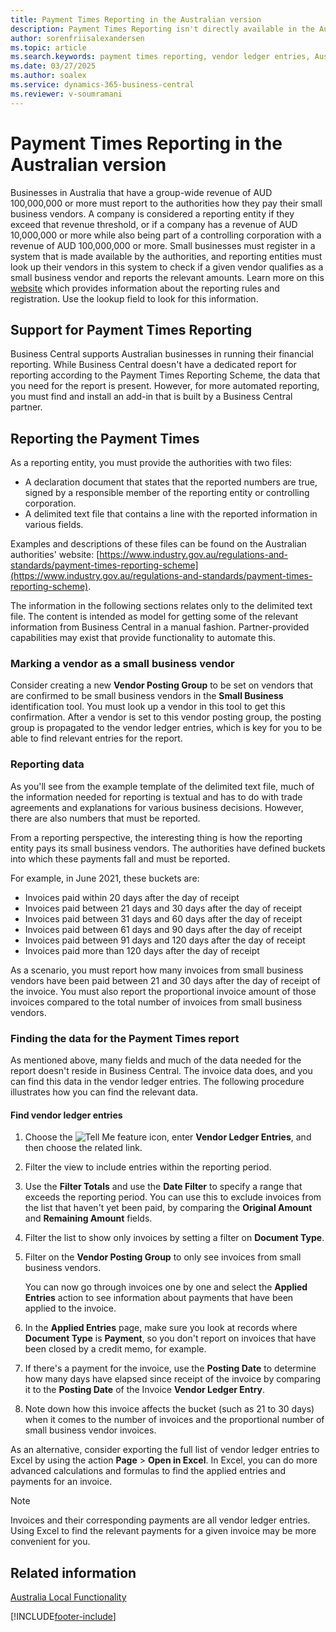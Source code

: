 ```yaml
---
title: Payment Times Reporting in the Australian version
description: Payment Times Reporting isn't directly available in the Australian version of Business Central, but this article guides you to the necessary data.
author: sorenfriisalexandersen
ms.topic: article
ms.search.keywords: payment times reporting, vendor ledger entries, Australian version
ms.date: 03/27/2025
ms.author: soalex
ms.service: dynamics-365-business-central
ms.reviewer: v-soumramani
---
```


# Payment Times Reporting in the Australian version

Businesses in Australia that have a group-wide revenue of AUD 100,000,000 or more must report to the authorities how they pay their small business vendors. A company is considered a reporting entity if they exceed that revenue threshold, or if a company has a revenue of AUD 10,000,000 or more while also being part of a controlling corporation with a revenue of AUD 100,000,000 or more. Small businesses must register in a system that is made available by the authorities, and reporting entities must look up their vendors in this system to check if a given vendor qualifies as a small business vendor and reports the relevant amounts. Learn more on this [website](https://www.industry.gov.au/regulations-and-standards/payment-times-reporting-scheme) which provides information about the reporting rules and registration. Use the lookup field to look for this information.

## Support for Payment Times Reporting

Business Central supports Australian businesses in running their financial reporting. While Business Central doesn't have a dedicated report for reporting according to the Payment Times Reporting Scheme, the data that you need for the report is present. However, for more automated reporting, you must find and install an add-in that is built by a Business Central partner.  

## Reporting the Payment Times

As a reporting entity, you must provide the authorities with two files:

- A declaration document that states that the reported numbers are true, signed by a responsible member of the reporting entity or controlling corporation.
- A delimited text file that contains a line with the reported information in various fields.

Examples and descriptions of these files can be found on the Australian authorities' website: [https://www.industry.gov.au/regulations-and-standards/payment-times-reporting-scheme](https://www.industry.gov.au/regulations-and-standards/payment-times-reporting-scheme).

The information in the following sections relates only to the delimited text file. The content is intended as model for getting some of the relevant information from Business Central in a manual fashion. Partner-provided capabilities may exist that provide functionality to automate this.

### Marking a vendor as a small business vendor

Consider creating a new **Vendor Posting Group** to be set on vendors that are confirmed to be small business vendors in the **Small Business** identification tool. You must look up a vendor in this tool to get this confirmation. After a vendor is set to this vendor posting group, the posting group is propagated to the vendor ledger entries, which is key for you to be able to find relevant entries for the report.  

### Reporting data

As you'll see from the example template of the delimited text file, much of the information needed for reporting is textual and has to do with trade agreements and explanations for various business decisions. However, there are also numbers that must be reported.  

From a reporting perspective, the interesting thing is how the reporting entity pays its small business vendors. The authorities have defined buckets into which these payments fall and must be reported.

For example, in June 2021, these buckets are:

- Invoices paid within 20 days after the day of receipt
- Invoices paid between 21 days and 30 days after the day of receipt
- Invoices paid between 31 days and 60 days after the day of receipt
- Invoices paid between 61 days and 90 days after the day of receipt
- Invoices paid between 91 days and 120 days after the day of receipt
- Invoices paid more than 120 days after the day of receipt

As a scenario, you must report how many invoices from small business vendors have been paid between 21 and 30 days after the day of receipt of the invoice. You must also report the proportional invoice amount of those invoices compared to the total number of invoices from small business vendors.

### Finding the data for the Payment Times report

As mentioned above, many fields and much of the data needed for the report doesn't reside in Business Central. The invoice data does, and you can find this data in the vendor ledger entries. The following procedure illustrates how you can find the relevant data.

#### Find vendor ledger entries

1. Choose the ![Tell Me feature](../../media/ui-search/search_small.png "Tell me what you want to do") icon, enter **Vendor Ledger Entries**, and then choose the related link.  
1. Filter the view to include entries within the reporting period.
1. Use the **Filter Totals** and use the **Date Filter** to specify a range that exceeds the reporting period. You can use this to exclude invoices from the list that haven't yet been paid, by comparing the **Original Amount** and **Remaining Amount** fields.
1. Filter the list to show only invoices by setting a filter on **Document Type**.
1. Filter on the **Vendor Posting Group** to only see invoices from small business vendors.

   You can now go through invoices one by one and select the **Applied Entries** action to see information about payments that have been applied to the invoice.
1. In the **Applied Entries** page, make sure you look at records where **Document Type** is **Payment**, so you don't report on invoices that have been closed by a credit memo, for example.
1. If there's a payment for the invoice, use the **Posting Date** to determine how many days have elapsed since receipt of the invoice by comparing it to the **Posting Date** of the Invoice **Vendor Ledger Entry**.
1. Note down how this invoice affects the bucket (such as 21 to 30 days) when it comes to the number of invoices and the proportional number of small business vendor invoices.

As an alternative, consider exporting the full list of vendor ledger entries to Excel by using the action **Page** > **Open in Excel**. In Excel, you can do more advanced calculations and formulas to find the applied entries and payments for an invoice.

> [!NOTE]
> Invoices and their corresponding payments are all vendor ledger entries. Using Excel to find the relevant payments for a given invoice may be more convenient for you.

## Related information

[Australia Local Functionality](australia-local-functionality.md)  

[!INCLUDE[footer-include](../../includes/footer-banner.md)]
